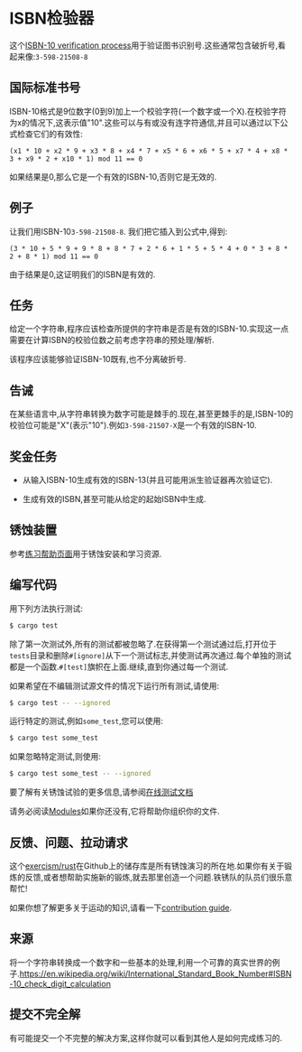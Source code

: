 # ISBN检验器

这个[ISBN-10 verification process](https://en.wikipedia.org/wiki/International_Standard_Book_Number)用于验证图书识别号.这些通常包含破折号,看起来像:`3-598-21508-8`

## 国际标准书号

ISBN-10格式是9位数字(0到9)加上一个校验字符(一个数字或一个X).在校验字符为x的情况下,这表示值"10".这些可以与有或没有连字符通信,并且可以通过以下公式检查它们的有效性:

```
(x1 * 10 + x2 * 9 + x3 * 8 + x4 * 7 + x5 * 6 + x6 * 5 + x7 * 4 + x8 * 3 + x9 * 2 + x10 * 1) mod 11 == 0
```

如果结果是0,那么它是一个有效的ISBN-10,否则它是无效的.

## 例子

让我们用ISBN-10`3-598-21508-8`. 我们把它插入到公式中,得到:

```
(3 * 10 + 5 * 9 + 9 * 8 + 8 * 7 + 2 * 6 + 1 * 5 + 5 * 4 + 0 * 3 + 8 * 2 + 8 * 1) mod 11 == 0
```

由于结果是0,这证明我们的ISBN是有效的.

## 任务

给定一个字符串,程序应该检查所提供的字符串是否是有效的ISBN-10.实现这一点需要在计算ISBN的校验位数之前考虑字符串的预处理/解析.

该程序应该能够验证ISBN-10既有,也不分离破折号.

## 告诫

在某些语言中,从字符串转换为数字可能是棘手的.现在,甚至更棘手的是,ISBN-10的校验位可能是"X"(表示"10").例如`3-598-21507-X`是一个有效的ISBN-10.

## 奖金任务

-   从输入ISBN-10生成有效的ISBN-13(并且可能用派生验证器再次验证它).

-   生成有效的ISBN,甚至可能从给定的起始ISBN中生成.

## 锈蚀装置

参考[练习帮助页面][help-page]用于锈蚀安装和学习资源.

## 编写代码

用下列方法执行测试:

```bash
$ cargo test
```

除了第一次测试外,所有的测试都被忽略了.在获得第一个测试通过后,打开位于`tests`目录和删除`#[ignore]`从下一个测试标志,并使测试再次通过.每个单独的测试都是一个函数.`#[test]`旗帜在上面.继续,直到你通过每一个测试.

如果希望在不编辑测试源文件的情况下运行所有测试,请使用:

```bash
$ cargo test -- --ignored
```

运行特定的测试,例如`some_test`,您可以使用:

```bash
$ cargo test some_test
```

如果忽略特定测试,则使用:

```bash
$ cargo test some_test -- --ignored
```

要了解有关锈蚀试验的更多信息,请参阅[在线测试文档][rust-tests]

请务必阅读[Modules](https://doc.rust-lang.org/book/2018-edition/ch07-00-modules.html)如果你还没有,它将帮助你组织你的文件.

## 反馈、问题、拉动请求

这个[exercism/rust](https://github.com/exercism/rust)在Github上的储存库是所有锈蚀演习的所在地.如果你有关于锻炼的反馈,或者想帮助实施新的锻炼,就去那里创造一个问题.铁锈队的队员们很乐意帮忙!

如果你想了解更多关于运动的知识,请看一下[contribution guide](https://github.com/exercism/docs/blob/master/contributing-to-language-tracks/README.md).

[help-page]: https://exercism.io/tracks/rust/learning

[modules]: https://doc.rust-lang.org/book/2018-edition/ch07-00-modules.html

[cargo]: https://doc.rust-lang.org/book/2018-edition/ch14-00-more-about-cargo.html

[rust-tests]: https://doc.rust-lang.org/book/2018-edition/ch11-02-running-tests.html

## 来源

将一个字符串转换成一个数字和一些基本的处理,利用一个可靠的真实世界的例子.<https://en.wikipedia.org/wiki/International_Standard_Book_Number#ISBN-10_check_digit_calculation>

## 提交不完全解

有可能提交一个不完整的解决方案,这样你就可以看到其他人是如何完成练习的.
